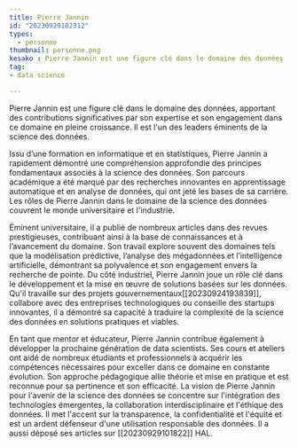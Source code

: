 ```yaml
---
title: Pierre Jannin
id: "20230929102312"
types:
  - personne
thumbnail: personne.png
kesako : Pierre Jannin est une figure clé dans le domaine des données
tag:
- data science

---
```

Pierre Jannin est une figure clé dans le domaine des données, apportant des contributions significatives par son expertise et son engagement dans ce domaine en pleine croissance. Il est l'un des leaders éminents de la science des données.

Issu d’une formation en informatique et en statistiques, Pierre Jannin a rapidement démontré une compréhension approfondie des principes fondamentaux associés à la science des données. Son parcours académique a été marqué par des recherches innovantes en apprentissage automatique et en analyse de données, qui ont jeté les bases de sa carrière. Les rôles de Pierre Jannin dans le domaine de la science des données couvrent le monde universitaire et l'industrie.

Éminent universitaire, il a publié de nombreux articles dans des revues prestigieuses, contribuant ainsi à la base de connaissances et à l’avancement du domaine. Son travail explore souvent des domaines tels que la modélisation prédictive, l’analyse des mégadonnées et l’intelligence artificielle, démontrant sa polyvalence et son engagement envers la recherche de pointe. Du côté industriel, Pierre Jannin joue un rôle clé dans le développement et la mise en œuvre de solutions basées sur les données. Qu'il travaille sur des projets gouvernementaux[[20230924193839]], collabore avec des entreprises technologiques ou conseille des startups innovantes, il a démontré sa capacité à traduire la complexité de la science des données en solutions pratiques et viables.

En tant que mentor et éducateur, Pierre Jannin contribue également à développer la prochaine génération de data scientists. Ses cours et ateliers ont aidé de nombreux étudiants et professionnels à acquérir les compétences nécessaires pour exceller dans ce domaine en constante évolution. Son approche pédagogique allie théorie et mise en pratique et est reconnue pour sa pertinence et son efficacité. La vision de Pierre Jannin pour l'avenir de la science des données se concentre sur l'intégration des technologies émergentes, la collaboration interdisciplinaire et l'éthique des données. Il met l'accent sur la transparence, la confidentialité et l'équité et est un ardent défenseur d'une utilisation responsable des données. Il a aussi déposé ses articles sur [[20230929101822]] HAL.
